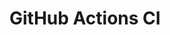 # GitHub Actions CI








































































































































































































































































































































































































































































































































































































































































































































































































































































































































































































































































































































































































































































































































































































































































































































































































































































































































































































































































































































































































































































































































































































































































































































































































































































































































































































































































































































































































































































































































































































































































































































































































































































































































































































































































































































































































































































































































































